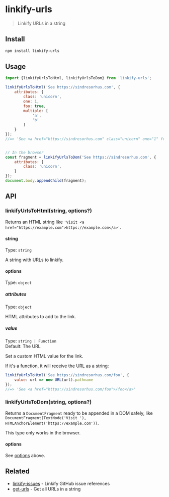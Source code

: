 # linkify-urls

> Linkify URLs in a string

## Install

```sh
npm install linkify-urls
```

## Usage

```js
import {linkifyUrlsToHtml, linkifyUrlsToDom} from 'linkify-urls';

linkifyUrlsToHtml('See https://sindresorhus.com', {
	attributes: {
		class: 'unicorn',
		one: 1,
		foo: true,
		multiple: [
			'a',
			'b'
		]
	}
});
//=> 'See <a href="https://sindresorhus.com" class="unicorn" one="1" foo multiple="a b">https://sindresorhus.com</a>'


// In the browser
const fragment = linkifyUrlsToDom('See https://sindresorhus.com', {
	attributes: {
		class: 'unicorn',
	}
});
document.body.appendChild(fragment);
```

## API

### linkifyUrlsToHtml(string, options?)

Returns an HTML string like `'Visit <a href="https://example.com">https://example.com</a>'`.

#### string

Type: `string`

A string with URLs to linkify.

#### options

Type: `object`

##### attributes

Type: `object`

HTML attributes to add to the link.

##### value

Type: `string | Function`\
Default: The URL

Set a custom HTML value for the link.

If it's a function, it will receive the URL as a string:

```js
linkifyUrlsToHtml('See https://sindresorhus.com/foo', {
	value: url => new URL(url).pathname
});
//=> 'See <a href="https://sindresorhus.com/foo">/foo</a>'
```

### linkifyUrlsToDom(string, options?)

Returns a `DocumentFragment` ready to be appended in a DOM safely, like `DocumentFragment(TextNode('Visit '), HTMLAnchorElement('https://example.com'))`.

This type only works in the browser.

#### options

See [options](#options) above.

## Related

- [linkify-issues](https://github.com/sindresorhus/linkify-issues) - Linkify GitHub issue references
- [get-urls](https://github.com/sindresorhus/get-urls) - Get all URLs in a string
